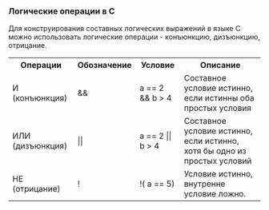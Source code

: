 ### Логические операции в С ###

Для конструирования составных логических выражений в языке C можно использовать логические операции - конъюнкцию, дизъюнкцию, 
отрицание.

<table>
    <tr>
        <th>Операции</th>
        <th>Обозначение</th>
        <th>Условие</th>
        <th>Описание</th>
    </tr>
    <tr>
        <td>И (конъюнкция)</td>
        <td>&&</td>
        <td>a == 2 && b > 4</td>
        <td>Составное условие истинно, если истинны оба простых условия</td>
    </tr>
    <tr>
        <td>ИЛИ (дизъюнкция)</td>
        <td>||</td>
        <td>a == 2 || b > 4</td>
        <td>Составное условие истинно, если истинно, хотя бы одно из простых условий</td>
    </tr>
    <tr>
        <td>НЕ (отрицание)</td>
        <td>!</td>
        <td>!( a == 5)</td>
        <td>Условие истинно, внутренне условие ложно.</td>
    </tr>
</table>
